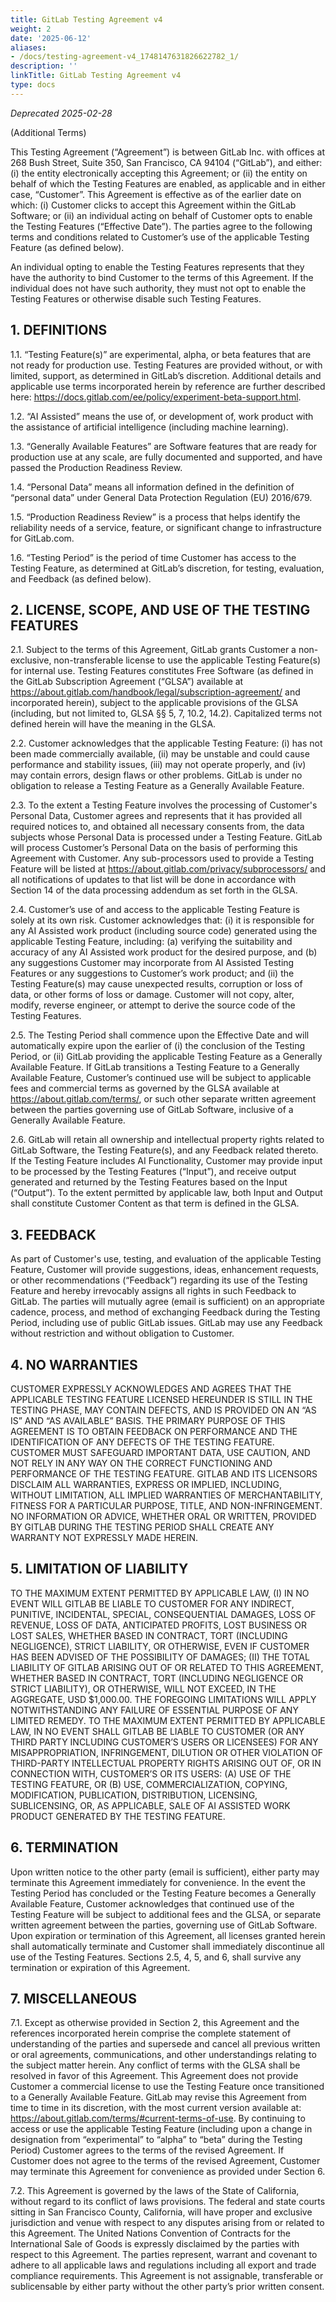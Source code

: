 ```yaml
---
title: GitLab Testing Agreement v4
weight: 2
date: '2025-06-12'
aliases:
- /docs/testing-agreement-v4_1748147631826622782_1/
description: ''
linkTitle: GitLab Testing Agreement v4
type: docs
---
```


<!-- vale off -->

*Deprecated 2025-02-28*

(Additional Terms)

This Testing Agreement (“Agreement”) is between GitLab Inc. with offices at 268 Bush Street, Suite 350, San Francisco, CA 94104 (“GitLab”), and either: (i) the entity electronically accepting this Agreement; or (ii) the entity on behalf of which the Testing Features are enabled, as applicable and in either case, “Customer”. This Agreement is effective as of the earlier date on which: (i) Customer clicks to accept this Agreement within the GitLab Software; or (ii) an individual acting on behalf of Customer opts to enable the Testing Features (“Effective Date”). The parties agree to the following terms and conditions related to Customer’s use of the applicable Testing Feature (as defined below).

An individual opting to enable the Testing Features represents that they have the authority to bind Customer to the terms of this Agreement. If the individual does not have such authority, they must not opt to enable the Testing Features or otherwise disable such Testing Features.

## 1. DEFINITIONS

1.1. “Testing Feature(s)” are experimental, alpha, or beta features that are not ready for production use. Testing Features are provided without, or with limited, support, as determined in GitLab’s discretion.  Additional details and applicable use terms incorporated herein by reference are further described here: <https://docs.gitlab.com/ee/policy/experiment-beta-support.html>.

1.2. “AI Assisted” means the use of, or development of, work product with the assistance of artificial intelligence (including machine learning).

1.3. “Generally Available Features” are Software features that are ready for production use at any scale, are fully documented and supported, and have passed the Production Readiness Review.

1.4. “Personal Data” means all information defined in the definition of “personal data” under General Data Protection Regulation (EU) 2016/679.

1.5. “Production Readiness Review” is a process that helps identify the reliability needs of a service, feature, or significant change to infrastructure for GitLab.com.

1.6. “Testing Period” is the period of time Customer has access to the Testing Feature, as determined at GitLab’s discretion, for testing, evaluation, and Feedback (as defined below).

## 2. LICENSE, SCOPE, AND USE OF THE TESTING FEATURES

2.1. Subject to the terms of this Agreement, GitLab grants Customer a non-exclusive,
non-transferable license to use the applicable Testing Feature(s) for internal use. Testing Features constitutes Free Software (as defined in the GitLab Subscription Agreement (“GLSA”) available at <https://about.gitlab.com/handbook/legal/subscription-agreement/> and incorporated herein), subject to the applicable provisions of the GLSA (including, but not limited to, GLSA §§ 5, 7, 10.2, 14.2). Capitalized terms not defined herein will have the meaning in the GLSA.

2.2. Customer acknowledges that the applicable Testing Feature: (i) has not been made commercially available, (ii) may be unstable and could cause performance and stability issues, (iii) may not operate properly, and (iv) may contain errors, design flaws or other problems. GitLab is under no obligation to release a Testing Feature as a Generally Available Feature.

2.3. To the extent a Testing Feature involves the processing of Customer's Personal Data, Customer agrees and represents that it has provided all required notices to, and obtained all necessary consents from, the data subjects whose Personal Data is processed under a Testing Feature. GitLab will process Customer’s Personal Data on the basis of performing this Agreement with Customer. Any sub-processors used to provide a Testing Feature will be listed at <https://about.gitlab.com/privacy/subprocessors/> and all notifications of updates to that list will be done in accordance with Section 14 of the data processing addendum as set forth in the GLSA.

2.4. Customer’s use of and access to the applicable Testing Feature is solely at its own risk. Customer acknowledges that: (i) it is responsible for any AI Assisted work product (including source code) generated using the applicable Testing Feature, including: (a) verifying the suitability and accuracy of any AI Assisted work product for the desired purpose, and (b) any suggestions Customer may incorporate from AI Assisted Testing Features or any suggestions to Customer’s work product; and (ii) the Testing Feature(s) may cause unexpected results, corruption or loss of data, or other forms of loss or damage. Customer will not copy, alter, modify, reverse engineer, or attempt to derive the source code of the Testing Features.

2.5. The Testing Period shall commence upon the Effective Date and will automatically expire upon the earlier of (i) the conclusion of the Testing Period, or (ii) GitLab providing the applicable Testing Feature as a Generally Available Feature. If GitLab transitions a Testing Feature to a Generally Available Feature, Customer’s continued use will be subject to  applicable fees and commercial terms as governed by the GLSA available at <https://about.gitlab.com/terms/>, or such other separate written agreement between the parties governing use of GitLab Software, inclusive of a Generally Available Feature.

2.6. GitLab will retain all ownership and intellectual property rights related to GitLab Software, the Testing Feature(s), and any Feedback related thereto. If the Testing Feature includes AI Functionality, Customer may provide input to be processed by the Testing Features (“Input”), and receive output generated and returned by the Testing Features based on the Input (“Output”). To the extent permitted by applicable law, both Input and Output shall constitute Customer Content as that term is defined in the GLSA.

## 3. FEEDBACK

As part of Customer's use, testing, and evaluation of the applicable Testing Feature, Customer will provide suggestions, ideas, enhancement requests, or other recommendations (“Feedback”) regarding its use of the Testing Feature and hereby irrevocably assigns all rights in such Feedback to GitLab. The parties will mutually agree (email is sufficient) on an appropriate cadence, process, and method of exchanging Feedback during the Testing Period, including use of public GitLab issues. GitLab may use any Feedback without restriction and without obligation to Customer.

## 4. NO WARRANTIES

CUSTOMER EXPRESSLY ACKNOWLEDGES AND AGREES THAT THE APPLICABLE TESTING FEATURE LICENSED HEREUNDER IS STILL IN THE TESTING PHASE, MAY CONTAIN DEFECTS, AND IS PROVIDED ON AN “AS IS” AND “AS AVAILABLE” BASIS. THE PRIMARY PURPOSE OF THIS AGREEMENT IS TO OBTAIN FEEDBACK ON PERFORMANCE AND THE IDENTIFICATION OF ANY DEFECTS OF THE TESTING FEATURE. CUSTOMER MUST SAFEGUARD IMPORTANT DATA, USE CAUTION, AND NOT RELY IN ANY WAY ON THE CORRECT FUNCTIONING AND PERFORMANCE OF THE TESTING FEATURE. GITLAB AND ITS LICENSORS DISCLAIM ALL WARRANTIES, EXPRESS OR IMPLIED, INCLUDING, WITHOUT LIMITATION, ALL IMPLIED WARRANTIES OF MERCHANTABILITY, FITNESS FOR A PARTICULAR PURPOSE, TITLE, AND NON-INFRINGEMENT. NO INFORMATION OR ADVICE, WHETHER ORAL OR WRITTEN, PROVIDED BY GITLAB DURING THE TESTING PERIOD SHALL CREATE ANY WARRANTY NOT EXPRESSLY MADE HEREIN.

## 5. LIMITATION OF LIABILITY

TO THE MAXIMUM EXTENT PERMITTED BY APPLICABLE LAW, (I) IN NO EVENT WILL GITLAB BE LIABLE TO CUSTOMER FOR ANY INDIRECT, PUNITIVE, INCIDENTAL, SPECIAL, CONSEQUENTIAL DAMAGES, LOSS OF REVENUE, LOSS OF DATA, ANTICIPATED PROFITS, LOST BUSINESS OR LOST SALES, WHETHER BASED IN CONTRACT, TORT (INCLUDING NEGLIGENCE), STRICT LIABILITY, OR OTHERWISE, EVEN IF CUSTOMER HAS BEEN ADVISED OF THE POSSIBILITY OF DAMAGES; (II) THE TOTAL LIABILITY OF GITLAB ARISING OUT OF OR RELATED TO THIS AGREEMENT, WHETHER BASED IN CONTRACT, TORT (INCLUDING NEGLIGENCE OR STRICT LIABILITY), OR OTHERWISE, WILL NOT EXCEED, IN THE AGGREGATE, USD $1,000.00. THE FOREGOING LIMITATIONS WILL APPLY NOTWITHSTANDING ANY FAILURE OF ESSENTIAL PURPOSE OF ANY LIMITED REMEDY. TO THE MAXIMUM EXTENT PERMITTED BY APPLICABLE LAW, IN NO EVENT SHALL GITLAB BE LIABLE TO CUSTOMER (OR ANY THIRD PARTY INCLUDING CUSTOMER’S USERS OR LICENSEES) FOR ANY MISAPPROPRIATION, INFRINGEMENT, DILUTION OR OTHER VIOLATION OF THIRD-PARTY INTELLECTUAL PROPERTY RIGHTS ARISING OUT OF, OR IN CONNECTION WITH, CUSTOMER’S OR ITS USERS: (A) USE OF THE TESTING FEATURE, OR (B) USE, COMMERCIALIZATION, COPYING, MODIFICATION, PUBLICATION, DISTRIBUTION, LICENSING, SUBLICENSING, OR, AS APPLICABLE, SALE OF AI ASSISTED WORK PRODUCT GENERATED BY THE TESTING FEATURE.

## 6. TERMINATION

Upon written notice to the other party (email is sufficient), either party may terminate this Agreement immediately for convenience. In the event the Testing Period has concluded or the Testing Feature becomes a Generally Available Feature, Customer acknowledges that continued use of the Testing Feature will be subject to additional fees and  the GLSA, or separate  written agreement between the parties, governing use of GitLab Software. Upon expiration or termination of this Agreement, all licenses granted herein shall automatically terminate and Customer shall immediately discontinue all use of the Testing Features. Sections 2.5, 4, 5, and 6, shall survive any termination or expiration of this Agreement.

## 7. MISCELLANEOUS

7.1. Except as otherwise provided in Section 2, this Agreement and the references incorporated herein comprise the complete statement of understanding of the parties and supersede and cancel all previous written or oral agreements, communications, and other understandings relating to the subject matter herein. Any conflict of terms with the GLSA shall be resolved in favor of this Agreement. This Agreement does not provide Customer a commercial license to use the Testing Feature once transitioned to a Generally Available Feature. GitLab may revise this Agreement from time to time in its discretion, with the most current version available at: <https://about.gitlab.com/terms/#current-terms-of-use>. By continuing to access or use the applicable Testing Feature (including upon a change in designation from “experimental” to “alpha” to “beta” during the Testing Period) Customer agrees to the terms of the revised Agreement. If Customer does not agree to the terms of the revised Agreement, Customer may terminate this Agreement for convenience as provided under Section 6.

7.2. This Agreement is governed by the laws of the State of California, without regard to its conflict of laws provisions. The federal and state courts sitting in San Francisco County, California, will have proper and exclusive jurisdiction and venue with respect to any disputes arising from or related to this Agreement. The United Nations Convention of Contracts for the International Sale of Goods is expressly disclaimed by the parties with respect to this Agreement. The parties represent, warrant and covenant to adhere to all applicable laws and regulations including all export and trade compliance requirements. This Agreement is not assignable, transferable or sublicensable by either party without the other party’s prior written consent.
